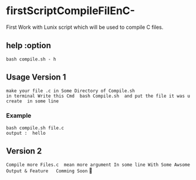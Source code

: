 # firstScriptCompileFilEnC-
 First Work with Lunix script which will be used to compile C files. 
 
## help :option <br/>

`bash compile.sh - h `<br/>

 ## Usage Version 1 <br/>
 `make your file .c in Some Directory of Compile.sh ` <br/>
 `in terminal Write this Cmd  bash Compile.sh  and put the file it was u create  in some line  ` <br/>
 ### Example  <br/>
 ` bash compile.sh file.c ` <br/>
 `output :  hello ` <br/>
 ## Version 2 <br/>
 `Compile more Files.c  mean more argument In some line With Some Awsome Output & Feature   Comming Soon` :rocket:
 
